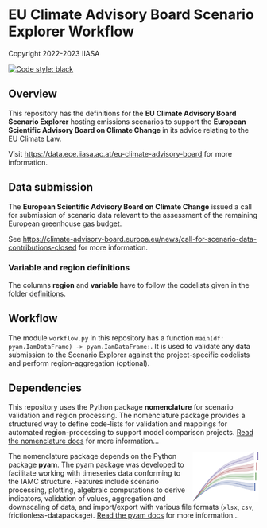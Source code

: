 # EU Climate Advisory Board Scenario Explorer Workflow

Copyright 2022-2023 IIASA

[![Code style: black](https://img.shields.io/badge/code%20style-black-000000.svg)](https://github.com/psf/black)

## Overview

This repository has the definitions for the **EU Climate Advisory Board Scenario Explorer**
hosting emissions scenarios to support the **European Scientific Advisory Board on Climate Change**
in its advice relating to the EU Climate Law.

Visit https://data.ece.iiasa.ac.at/eu-climate-advisory-board for more information.

## Data submission

The **European Scientific Advisory Board on Climate Change** issued a call for submission
of scenario data relevant to the assessment of the remaining European greenhouse gas budget. 

See https://climate-advisory-board.europa.eu/news/call-for-scenario-data-contributions-closed
for more information.

### Variable and region definitions

The columns **region** and **variable** have to follow the codelists given in the folder 
[definitions](definitions).

## Workflow

The module `workflow.py` in this repository has a function `main(df: pyam.IamDataFrame) -> pyam.IamDataFrame:`.
It is used to validate any data submission to the Scenario Explorer against the project-specific codelists
and perform region-aggregation (optional).

## Dependencies

This repository uses the Python package **nomenclature** for scenario validation and region processing.
The nomenclature package provides a structured way to define code-lists for validation and mappings
for automated region-processing to support model comparison projects.
[Read the nomenclature docs](https://nomenclature-iamc.readthedocs.io) for more information...

<img src="https://github.com/IAMconsortium/pyam/raw/main/docs/logos/pyam-logo.png" width="133" height="100" align="right" alt="pyam logo" />

The nomenclature package depends on the Python package **pyam**.
The pyam package was developed to facilitate working with timeseries
data conforming to the IAMC structure. Features include scenario processing, plotting,
algebraic computations to derive indicators, validation of values, aggregation and downscaling of data,
and import/export with various file formats (`xlsx`, `csv`, frictionless-datapackage).
[Read the pyam docs](https://pyam-iamc.readthedocs.io) for more information...

